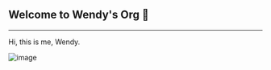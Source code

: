## Welcome to Wendy's Org 👋
---
Hi, this is me, Wendy.

![image](https://user-images.githubusercontent.com/63916635/195323033-aacf9111-b190-438f-9f08-87ac72dea47a.png)
